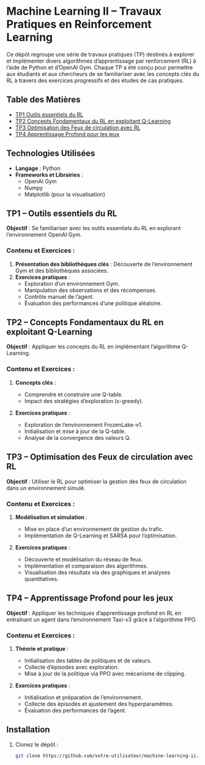 # Machine Learning II – Travaux Pratiques en Reinforcement Learning

Ce dépôt regroupe une série de travaux pratiques (TP) destinés à explorer et implémenter divers algorithmes d’apprentissage par renforcement (RL) à l’aide de Python et d’OpenAI Gym. Chaque TP a été conçu pour permettre aux étudiants et aux chercheurs de se familiariser avec les concepts clés du RL à travers des exercices progressifs et des études de cas pratiques.

## Table des Matières

- [TP1 Outils essentiels du RL](#tp1-outils-essentiels-du-rl)
- [TP2 Concepts Fondamentaux du RL en exploitant Q-Learning](#tp2-concepts-fondamentaux-du-rl-en-exploitant-q-learning)
- [TP3 Optimisation des Feux de circulation avec RL](#tp3-optimisation-des-feux-de-circulation-avec-rl)
- [TP4 Apprentissage Profond pour les jeux](#tp4-apprentissage-profond-pour-les-jeux)

## Technologies Utilisées

- **Langage** : Python
- **Frameworks et Librairies** :
  - OpenAI Gym
  - Numpy
  - Matplotlib (pour la visualisation)

## TP1 – Outils essentiels du RL

**Objectif** : Se familiariser avec les outils essentiels du RL en explorant l’environnement OpenAI Gym.

### Contenu et Exercices :

1. **Présentation des bibliothèques clés** : Découverte de l’environnement Gym et des bibliothèques associées.
2. **Exercices pratiques** :
   - Exploration d’un environnement Gym.
   - Manipulation des observations et des récompenses.
   - Contrôle manuel de l’agent.
   - Évaluation des performances d’une politique aléatoire.

## TP2 – Concepts Fondamentaux du RL en exploitant Q-Learning

**Objectif** : Appliquer les concepts du RL en implémentant l’algorithme Q-Learning.

### Contenu et Exercices :

1. **Concepts clés** :
   - Comprendre et construire une Q-table.
   - Impact des stratégies d’exploration (ε-greedy).
   
2. **Exercices pratiques** :
   - Exploration de l’environnement FrozenLake-v1.
   - Initialisation et mise à jour de la Q-table.
   - Analyse de la convergence des valeurs Q.

## TP3 – Optimisation des Feux de circulation avec RL

**Objectif** : Utiliser le RL pour optimiser la gestion des feux de circulation dans un environnement simulé.

### Contenu et Exercices :

1. **Modélisation et simulation** :
   - Mise en place d’un environnement de gestion du trafic.
   - Implémentation de Q-Learning et SARSA pour l’optimisation.
   
2. **Exercices pratiques** :
   - Découverte et modélisation du réseau de feux.
   - Implémentation et comparaison des algorithmes.
   - Visualisation des résultats via des graphiques et analyses quantitatives.

## TP4 – Apprentissage Profond pour les jeux

**Objectif** : Appliquer les techniques d’apprentissage profond en RL en entraînant un agent dans l’environnement Taxi-v3 grâce à l’algorithme PPO.

### Contenu et Exercices :

1. **Théorie et pratique** :
   - Initialisation des tables de politiques et de valeurs.
   - Collecte d’épisodes avec exploration.
   - Mise à jour de la politique via PPO avec mécanisme de clipping.
   
2. **Exercices pratiques** :
   - Initialisation et préparation de l’environnement.
   - Collecte des épisodes et ajustement des hyperparamètres.
   - Évaluation des performances de l’agent.

## Installation

1. Clonez le dépôt :
   ```bash
   git clone https://github.com/votre-utilisateur/machine-learning-ii.git
